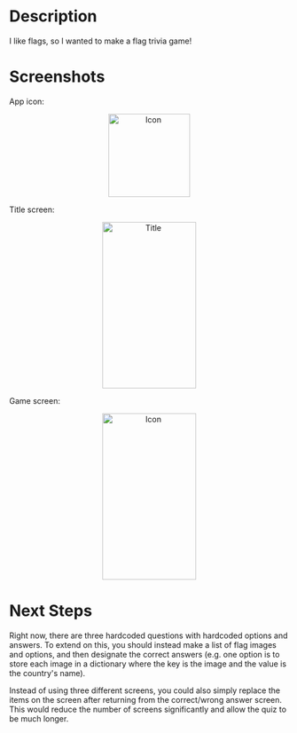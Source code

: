 # Description

I like flags, so I wanted to make a flag trivia game! 

# Screenshots

App icon:
<p align="center"><img src="https://i.imgur.com/jVX9ghG.jpg" alt="Icon"
	title="Icon" width="147" height="150" /></p> 

Title screen:
<p align="center"><img src="https://i.imgur.com/lb8F2mD.jpg" alt="Title"
	title="Icon" width="169" height="300" /></p> 

Game screen:
<p align="center"><img src="https://i.imgur.com/1YaMPxt.jpg" alt="Icon"
	title="Icon" width="169" height="300" /></p> 

# Next Steps

Right now, there are three hardcoded questions with hardcoded options and answers. To extend on this, you should 
instead make a list of flag images and options, and then designate the correct answers (e.g. one option is to store
each image in a dictionary where the key is the image and the value is the country's name). 

Instead of using three different screens, you could also simply replace the items on the screen after returning from
the correct/wrong answer screen. This would reduce the number of screens significantly and allow the quiz to be much
longer.

